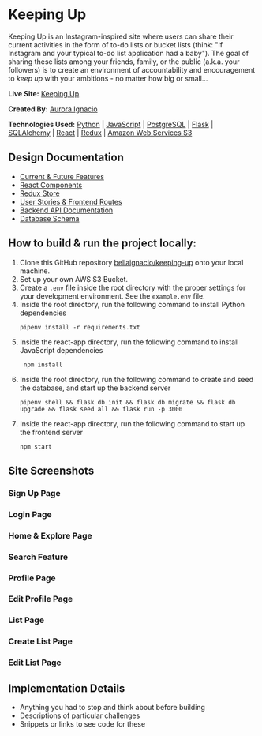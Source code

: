 # Keeping Up

Keeping Up is an Instagram-inspired site where users can share their current activities in the form of to-do lists or bucket lists (think: "If Instagram and your typical to-do list application had a baby").
The goal of sharing these lists among your friends, family, or the public (a.k.a. your followers) is to create an environment of accountability and encouragement to *keep up* with your ambitions - no matter how big or small...

**Live Site:** [Keeping Up](https://keeping-up.onrender.com/)

**Created By:** [Aurora Ignacio](https://github.com/bellaignacio)

**Technologies Used:** [Python](https://docs.python.org/3/) | [JavaScript](https://devdocs.io/javascript/) | [PostgreSQL](https://www.postgresql.org/docs/) | [Flask](https://flask.palletsprojects.com/en/2.3.x/) | [SQLAlchemy](https://docs.sqlalchemy.org/en/20/) | [React](https://react.dev/) | [Redux](https://redux.js.org/) | [Amazon Web Services S3](https://docs.aws.amazon.com/AmazonS3/latest/userguide/Welcome.html)

## Design Documentation

* [Current & Future Features](https://github.com/bellaignacio/keeping-up/wiki/Feature-List)
* [React Components](https://github.com/bellaignacio/keeping-up/wiki/React-Components)
* [Redux Store](https://github.com/bellaignacio/keeping-up/wiki/Redux-Store)
* [User Stories & Frontend Routes](https://github.com/bellaignacio/keeping-up/wiki/User-Stories)
* [Backend API Documentation](https://github.com/bellaignacio/keeping-up/wiki/Backend-Routes)
* [Database Schema](https://github.com/bellaignacio/keeping-up/wiki/Database-Schema)

## How to build & run the project locally:

 1. Clone this GitHub repository [bellaignacio/keeping-up](https://github.com/bellaignacio/keeping-up) onto your local machine.
 2. Set up your own AWS S3 Bucket.
 3. Create a `.env` file inside the root directory with the proper settings for your development environment. See the `example.env` file.
 4. Inside the root directory, run the following command to install Python dependencies
	```
	pipenv install -r requirements.txt
	```
 5. Inside the react-app directory, run the following command to install JavaScript dependencies
	```
	 npm install
	```
 6. Inside the root directory, run the following command to create and seed the database, and start up the backend server
	```
	pipenv shell && flask db init && flask db migrate && flask db upgrade && flask seed all && flask run -p 3000
	```
7. Inside the react-app directory, run the following command to start up the frontend server
	```
	npm start
	```

## Site Screenshots

### Sign Up Page
### Login Page
### Home & Explore Page
### Search Feature
### Profile Page
### Edit Profile Page
### List Page
### Create List Page
### Edit List Page

## Implementation Details

* Anything you had to stop and think about before building
* Descriptions of particular challenges
* Snippets or links to see code for these
